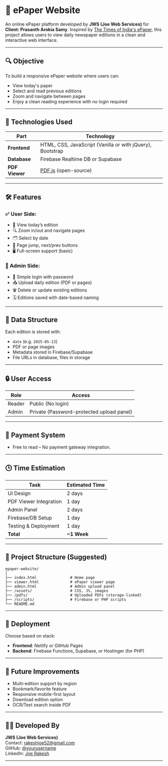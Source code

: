 # 📰 ePaper Website

An online ePaper platform developed by **JWS (Joe Web Services)** for **Client: Prasanth Arokia Samy**. Inspired by [The Times of India's ePaper](https://epaper.indiatimes.com), this project allows users to view daily newspaper editions in a clean and interactive web interface.

---

## 🔍 Objective

To build a responsive ePaper website where users can:

- View today's paper
- Select and read previous editions
- Zoom and navigate between pages
- Enjoy a clean reading experience with no login required

---

## 🔧 Technologies Used

| Part           | Technology                                                |
| -------------- | --------------------------------------------------------- |
| **Frontend**   | HTML, CSS, JavaScript (Vanilla or with jQuery), Bootstrap |
| **Database**   | Firebase Realtime DB or Supabase                          |
| **PDF Viewer** | [PDF.js](https://mozilla.github.io/pdf.js/) (open-source) |

---

## 🛠️ Features

### ✅ User Side:

- 📆 View today’s edition
- 🔍 Zoom in/out and navigate pages
- 🗂️ Select by date
- 📑 Page jump, next/prev buttons
- 🖥️ Full-screen support (basic)

### 🔐 Admin Side:

- 🔐 Simple login with password
- 📤 Upload daily edition (PDF or pages)
- 🗑️ Delete or update existing editions
- 🗓️ Editions saved with date-based naming

---

## 📂 Data Structure

Each edition is stored with:

- `date` (e.g. `2025-05-13`)
- PDF or page images
- Metadata stored in Firebase/Supabase
- File URLs in database, files in storage

---

## 🔒 User Access

| Role   | Access                                    |
| ------ | ----------------------------------------- |
| Reader | Public (No login)                         |
| Admin  | Private (Password-protected upload panel) |

---

## 🚫 Payment System

- Free to read – No payment gateway integration.

---

## 🕒 Time Estimation

| Task                   | Estimated Time |
| ---------------------- | -------------- |
| UI Design              | 2 days         |
| PDF Viewer Integration | 1 day          |
| Admin Panel            | 2 days         |
| Firebase/DB Setup      | 1 day          |
| Testing & Deployment   | 1 day          |
| **Total**              | **~1 Week**    |

---

## 📁 Project Structure (Suggested)

```
epaper-website/
│
├── index.html               # Home page
├── viewer.html              # ePaper viewer page
├── admin.html               # Admin upload panel
├── /assets/                 # CSS, JS, images
├── /pdfs/                   # Uploaded PDFs (storage-linked)
├── /scripts/                # Firebase or PHP scripts
└── README.md
```

---

## 🚀 Deployment

Choose based on stack:

- **Frontend**: Netlify or GitHub Pages
- **Backend**: Firebase Functions, Supabase, or Hostinger (for PHP)

---

## 📌 Future Improvements

- Multi-edition support by region
- Bookmark/favorite feature
- Responsive mobile-first layout
- Download edition option
- OCR/Text search inside PDF

---

## 👨‍💻 Developed By

**JWS (Joe Web Services)**  
Contact: rakeshjoe52@gmail.com  
GitHub: [@yourusername](#)  
LinkedIn: [Joe Rakesh](https://linkedin.com/in/joerakesh)

---
